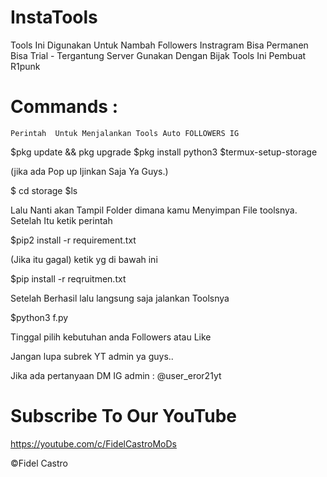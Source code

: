 # InstaTools
Tools Ini Digunakan Untuk Nambah Followers Instragram Bisa Permanen Bisa Trial - Tergantung Server
Gunakan Dengan Bijak Tools Ini 
Pembuat R1punk 

# Commands :
    Perintah  Untuk Menjalankan Tools Auto FOLLOWERS IG


$pkg update && pkg upgrade
$pkg install python3
$termux-setup-storage

(jika ada Pop up Ijinkan Saja Ya Guys.)

$ cd storage
$ls
 
Lalu Nanti akan Tampil Folder dimana kamu Menyimpan File toolsnya. Setelah Itu ketik perintah

$pip2 install -r requirement.txt

(Jika itu gagal) ketik yg di bawah ini

$pip install -r reqruitmen.txt

Setelah Berhasil lalu langsung saja jalankan Toolsnya

$python3 f.py


Tinggal pilih kebutuhan anda Followers atau Like

Jangan lupa subrek YT admin ya guys..

Jika ada pertanyaan DM IG admin : @user_eror21yt

# Subscribe To Our YouTube 
https://youtube.com/c/FidelCastroMoDs

©Fidel Castro 
